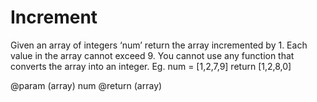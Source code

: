 # Increment
Given an array of integers ‘num’ return the array incremented by 1.  Each value in the array cannot exceed 9.  You cannot use any function that converts the array into an integer.
Eg.
num = [1,2,7,9]
return [1,2,8,0]

@param (array) num
@return (array)
